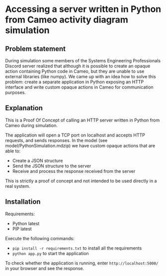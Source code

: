 # Accessing a server written in Python from Cameo activity diagram simulation

## Problem statement

During simulation some members of the Systems Engineering Professionals Discord server realized that although it is possible to create an opaque action containing Python code in Cameo, but they are unable to use external libraries (like numpy). We came up with an idea how to solve this problem: create a separate application in Python exposing an HTTP interface and write custom opaque actions in Cameo for communication purposes.

## Explanation

This is a Proof Of Concept of calling an HTTP server written in Python from Cameo during simulation.

The application will open a TCP port on localhost and accepts HTTP requests, and sends responses. 
In the model (see model/PythonSimulation.mdzip) we have custom opaque actions that are able to:

- Create a JSON structure
- Send the JSON structure to the server
- Receive and process the response received from the server

This is strictly a proof of concept and not intended to be used directly in a real system.

## Installation

Requirements:

 - Python latest
 - PIP latest
 
Execute the following commands:

- `pip install -r requirements.txt` to install all the requirements
- `python app.py` to start the application

To check whether the application is running, enter `http://localhost:5000/` in your browser and see the response.
